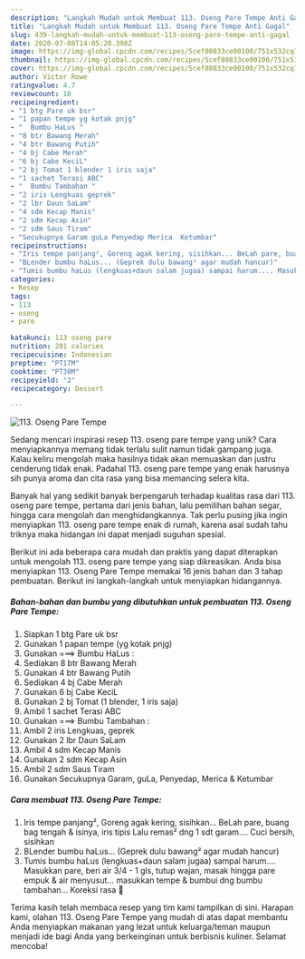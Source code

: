 ```yaml
---
description: "Langkah Mudah untuk Membuat 113. Oseng Pare Tempe Anti Gagal"
title: "Langkah Mudah untuk Membuat 113. Oseng Pare Tempe Anti Gagal"
slug: 439-langkah-mudah-untuk-membuat-113-oseng-pare-tempe-anti-gagal
date: 2020-07-08T14:05:20.398Z
image: https://img-global.cpcdn.com/recipes/5cef80833ce00100/751x532cq70/113-oseng-pare-tempe-foto-resep-utama.jpg
thumbnail: https://img-global.cpcdn.com/recipes/5cef80833ce00100/751x532cq70/113-oseng-pare-tempe-foto-resep-utama.jpg
cover: https://img-global.cpcdn.com/recipes/5cef80833ce00100/751x532cq70/113-oseng-pare-tempe-foto-resep-utama.jpg
author: Victor Rowe
ratingvalue: 4.7
reviewcount: 10
recipeingredient:
- "1 btg Pare uk bsr"
- "1 papan tempe yg kotak pnjg"
- "  Bumbu HaLus "
- "8 btr Bawang Merah"
- "4 btr Bawang Putih"
- "4 bj Cabe Merah"
- "6 bj Cabe KeciL"
- "2 bj Tomat 1 blender 1 iris saja"
- "1 sachet Terasi ABC"
- "  Bumbu Tambahan "
- "2 iris Lengkuas geprek"
- "2 lbr Daun SaLam"
- "4 sdm Kecap Manis"
- "2 sdm Kecap Asin"
- "2 sdm Saus Tiram"
- "Secukupnya Garam guLa Penyedap Merica  Ketumbar"
recipeinstructions:
- "Iris tempe panjang², Goreng agak kering, sisihkan... BeLah pare, buang bag tengah &amp; isinya, iris tipis Lalu remas² dng 1 sdt garam.... Cuci bersih, sisihkan"
- "BLender bumbu haLus... (Geprek dulu bawang² agar mudah hancur)"
- "Tumis bumbu haLus (lengkuas+daun salam jugaa) sampai harum.... Masukkan pare, beri air 3/4 - 1 gls, tutup wajan, masak hingga pare empuk &amp; air menyusut... masukkan tempe &amp; bumbui dng bumbu tambahan... Koreksi rasa 🤤"
categories:
- Resep
tags:
- 113
- oseng
- pare

katakunci: 113 oseng pare 
nutrition: 201 calories
recipecuisine: Indonesian
preptime: "PT17M"
cooktime: "PT30M"
recipeyield: "2"
recipecategory: Dessert

---
```



![113. Oseng Pare Tempe](https://img-global.cpcdn.com/recipes/5cef80833ce00100/751x532cq70/113-oseng-pare-tempe-foto-resep-utama.jpg)

Sedang mencari inspirasi resep 113. oseng pare tempe yang unik? Cara menyiapkannya memang tidak terlalu sulit namun tidak gampang juga. Kalau keliru mengolah maka hasilnya tidak akan memuaskan dan justru cenderung tidak enak. Padahal 113. oseng pare tempe yang enak harusnya sih punya aroma dan cita rasa yang bisa memancing selera kita.

Banyak hal yang sedikit banyak berpengaruh terhadap kualitas rasa dari 113. oseng pare tempe, pertama dari jenis bahan, lalu pemilihan bahan segar, hingga cara mengolah dan menghidangkannya. Tak perlu pusing jika ingin menyiapkan 113. oseng pare tempe enak di rumah, karena asal sudah tahu triknya maka hidangan ini dapat menjadi suguhan spesial.




Berikut ini ada beberapa cara mudah dan praktis yang dapat diterapkan untuk mengolah 113. oseng pare tempe yang siap dikreasikan. Anda bisa menyiapkan 113. Oseng Pare Tempe memakai 16 jenis bahan dan 3 tahap pembuatan. Berikut ini langkah-langkah untuk menyiapkan hidangannya.

<!--inarticleads1-->

##### Bahan-bahan dan bumbu yang dibutuhkan untuk pembuatan 113. Oseng Pare Tempe:

1. Siapkan 1 btg Pare uk bsr
1. Gunakan 1 papan tempe (yg kotak pnjg)
1. Gunakan  ===&gt; Bumbu HaLus :
1. Sediakan 8 btr Bawang Merah
1. Gunakan 4 btr Bawang Putih
1. Sediakan 4 bj Cabe Merah
1. Gunakan 6 bj Cabe KeciL
1. Gunakan 2 bj Tomat (1 blender, 1 iris saja)
1. Ambil 1 sachet Terasi ABC
1. Gunakan  ===&gt; Bumbu Tambahan :
1. Ambil 2 iris Lengkuas, geprek
1. Gunakan 2 lbr Daun SaLam
1. Ambil 4 sdm Kecap Manis
1. Gunakan 2 sdm Kecap Asin
1. Ambil 2 sdm Saus Tiram
1. Gunakan Secukupnya Garam, guLa, Penyedap, Merica &amp; Ketumbar




<!--inarticleads2-->

##### Cara membuat 113. Oseng Pare Tempe:

1. Iris tempe panjang², Goreng agak kering, sisihkan... BeLah pare, buang bag tengah &amp; isinya, iris tipis Lalu remas² dng 1 sdt garam.... Cuci bersih, sisihkan
1. BLender bumbu haLus... (Geprek dulu bawang² agar mudah hancur)
1. Tumis bumbu haLus (lengkuas+daun salam jugaa) sampai harum.... Masukkan pare, beri air 3/4 - 1 gls, tutup wajan, masak hingga pare empuk &amp; air menyusut... masukkan tempe &amp; bumbui dng bumbu tambahan... Koreksi rasa 🤤




Terima kasih telah membaca resep yang tim kami tampilkan di sini. Harapan kami, olahan 113. Oseng Pare Tempe yang mudah di atas dapat membantu Anda menyiapkan makanan yang lezat untuk keluarga/teman maupun menjadi ide bagi Anda yang berkeinginan untuk berbisnis kuliner. Selamat mencoba!
